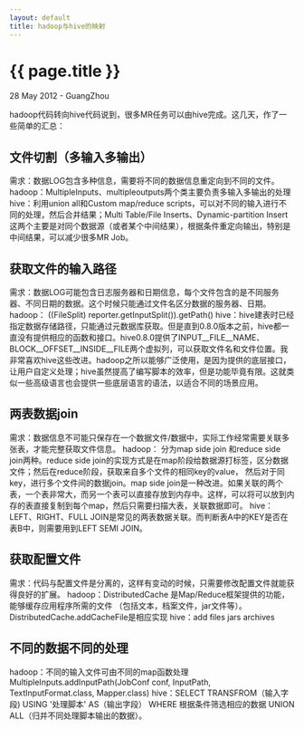 ```yaml
---
layout: default
title: hadoop与hive的映射
---
```


 {{ page.title }}
================
<p class="meta">28 May 2012 - GuangZhou</p>

hadoop代码转向hive代码说到，很多MR任务可以由hive完成。这几天，作了一些简单的汇总：

文件切割（多输入多输出）
-----------------------
需求：数据LOG包含多种信息，需要将不同的数据信息重定向到不同的文件。
hadoop：MultipleInputs、multipleoutputs两个类主要负责多输入多输出的处理
hive：利用union all和Custom map/reduce scripts，可以对不同的输入进行不同的处理，然后合并结果；Multi Table/File Inserts、Dynamic-partition Insert这两个主要是对同个数据源（或者某个中间结果），根据条件重定向输出，特别是中间结果，可以减少很多MR Job。

获取文件的输入路径
-----------------------
需求：数据LOG可能包含日志服务器和日期信息，每个文件包含的是不同服务器、不同日期的数据。这个时候只能通过文件名区分数据的服务器、日期。
hadoop： ((FileSplit) reporter.getInputSplit()).getPath()
hive：hive建表时已经指定数据存储路径，只能通过元数据库获取。但是直到0.8.0版本之前，hive都一直没有提供相应的函数和接口。hive0.8.0提供了INPUT__FILE__NAME、BLOCK__OFFSET__INSIDE__FILE两个虚拟列，可以获取文件名和文件位置。我非常喜欢hive这些改进。hadoop之所以能够广泛使用，是因为提供的底层接口，让用户自定义处理；hive虽然提高了编写脚本的效率，但是功能毕竟有限。这就类似一些高级语言也会提供一些底层语言的语法，以适合不同的场景应用。

两表数据join
-----------------------
需求：数据信息不可能只保存在一个数据文件/数据中，实际工作经常需要关联多张表，才能完整获取文件信息。
hadoop： 分为map side join 和reduce side join两种。reduce side join的实现方式是在map阶段给数据源打标签，区分数据文件；然后在reduce阶段，获取来自多个文件的相同key的value， 然后对于同key，进行多个文件间的数据join。map side join是一种改进。如果关联的两个表，一个表非常大，而另一个表可以直接存放到内存中。这样，可以将可以放到内存的表直接复制到每个map，然后只需要扫描大表，关联数据即可。
hive：LEFT、RIGHT、FULL JOIN是常见的两表数据关联。而判断表A中的KEY是否在表B中，则需要用到LEFT SEMI JOIN。

获取配置文件
-----------------------
需求：代码与配置文件是分离的，这样有变动的时候，只需要修改配置文件就能获得良好的扩展。
hadoop：DistributedCache 是Map/Reduce框架提供的功能，能够缓存应用程序所需的文件 （包括文本，档案文件，jar文件等）。DistributedCache.addCacheFile是相应实现
hive：add files  jars archives

不同的数据不同的处理
-----------------------
hadoop：不同的输入文件可由不同的map函数处理MultipleInputs.addInputPath(JobConf conf, InputPath, TextInputFormat.class, Mapper.class) 
hive：SELECT TRANSFROM（输入字段) USING '处理脚本'  AS（输出字段） WHERE 根据条件筛选相应的数据   UNION ALL（归并不同处理脚本输出的数据）。
